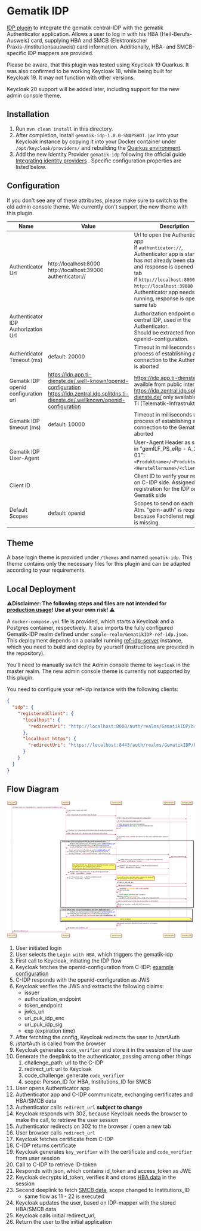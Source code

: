 # Gematik IDP

[IDP plugin](https://www.keycloak.org/docs/latest/server_development/index.html#identity-brokering-apis) to integrate
the gematik central-IDP with the gematik Authenticator application.
Allows a user to log in with his HBA (Heil-Berufs-Ausweis) card, supplying HBA and SMCB (Elektronischer
Praxis-/Institutionsausweis) card information. Additionally, HBA- and SMCB-specific IDP mappers are provided.

Please be aware, that this plugin was tested using Keycloak 19 Quarkus. It was also confirmed to be working Keycloak 18,
while being built for Keycloak 19. It may not function with other versions.

Keycloak 20 support will be added later, including support for the new admin console theme.

## Installation

1. Run `mvn clean install` in this directory.
2. After completion, install `gematik-idp-1.0.0-SNAPSHOT.jar` into your Keycloak instance by copying it into your Docker
   container under `/opt/keycloak/providers/` and rebuilding
   the [Quarkus environment](https://www.keycloak.org/server/containers).
3. Add the new Identity Provider `gematik-idp` following the official
   guide [Integrating identity providers](https://www.keycloak.org/docs/latest/server_admin/index.html#_identity_broker)
   .
   Specific configuration properties are listed below.

## Configuration

If you don't see any of these attributes, please make sure to switch to the old admin console theme. We currently don't
support the new theme with this plugin.

| Name                                 | Value                                                                                                                                               | Description                                                                                                                                                                                                                                                                                            |
|--------------------------------------|-----------------------------------------------------------------------------------------------------------------------------------------------------|--------------------------------------------------------------------------------------------------------------------------------------------------------------------------------------------------------------------------------------------------------------------------------------------------------|
| Authenticator Url                    | http://localhost:8000 <br/> http://localhost:39000 <br/> authenticator://                                                                           | Url to open the Authenticator app <br/> if `authenticator://`, Authenticator app is started, if it has not already been started and response is opened in a new tab <br/> if `http://localhost:8000` or `http://localhost:39000` Authenticator app needs to be running, response is opened in same tab |
| Authenticator IDP Authorization Url  |                                                                                                                                                     | Authorization endpoint of the central IDP, used in the Authenticator.<br/>Should be extracted from the openid-configuration.                                                                                                                                                                           |
| Authenticator Timeout (ms)           | default: 20000                                                                                                                                      | Timeout in milliseconds until the process of establishing a connection to the Authenticator is aborted                                                                                                                                                                                                 |
| Gematik IDP openid configuration url | https://idp.app.ti-dienste.de/.well-known/openid-configuration <br/> https://idp.zentral.idp.splitdns.ti-dienste.de/.wellknown/openid-configuration | https://idp.app.ti-dienste.de availble from public internet <br/> https://idp.zentral.idp.splitdns.ti-dienste.de/ only available from TI (Telematik-Infrastruktur)                                                                                                                                     |
| Gematik IDP timeout (ms)             | default: 10000                                                                                                                                      | Timeout in milliseconds until the process of establishing a connection to the Gematik IDP is aborted                                                                                                                                                                                                   |
| Gematik IDP User-Agent               |                                                                                                                                                     | User-Agent Header as specified in "gemILF_PS_eRp - A_20015-01": `<Produktname>/<Produktversion> <Herstellername>/<client_id>`                                                                                                                                                                          |
| Client ID                            |                                                                                                                                                     | Client ID to verify your request on C-IDP side. Assigned on registration for the IDP on Gematik side                                                                                                                                                                                                   |
| Default Scopes                       | default: openid                                                                                                                                     | Scopes to send on each request. Atm. "gem-auth" is required, because Fachdienst registration is missing.                                                                                                                                                                                               |

## Theme

A base login theme is provided under `/themes` and named `gematik-idp`. This theme contains only the necessary files
for this plugin and can be adapted according to your requirements.

## Local Deployment

⚠️**Disclaimer: The following steps and files are not intended
for [production usage](https://www.keycloak.org/server/configuration-production)! Use at your own risk!** ⚠️

A `docker-compose.yml` file is provided, which starts a Keycloak and a Postgres container, respectively. It also imports
the fully configured Gematik-IDP realm defined under `sample-realm/GematikIDP-ref-idp.json`. This deployment depends on 
a parallel running [ref-idp-server](https://github.com/gematik/ref-idp-server) instance, which you need to build and 
deploy by yourself (instructions are provided in the repository).

You'll need to manually switch the Admin console theme to `keycloak` in the master realm. The new admin console theme is
currently not supported by this plugin.

You need to configure your ref-idp instance with the following clients:

````json
{
  "idp": {
    "registeredClient": {
      "localhost": {
        "redirectUri": "http://localhost:8080/auth/realms/GematikIDP/broker/gematik-idp/endpoint/result"
      },
      "localhost_https": {
        "redirectUri": "https://localhost:8443/auth/realms/GematikIDP/broker/gematik-idp/endpoint/result"
      }
    }
  }
}
````

## Flow Diagram

![Flow](docs/flow.png)

1. User initiated login
2. User selects the `Login with HBA`, which triggers the gematik-idp
3. First call to Keycloak, initiating the IDP flow
4. Keycloak fetches the openid-configuration from C-IDP: [example configuration](docs/openid-config.json)
5. C-IDP responds with the openid-configuration as JWS
6. Keycloak verifies the JWS and extracts the following claims:
    - issuer
    - authorization_endpoint
    - token_endpoint
    - jwks_uri
    - uri_puk_idp_enc
    - uri_puk_idp_sig
    - exp (expiration time)
7. After fetchting the config, Keycloak redirects the user to /startAuth
8. /startAuth is called from the browser
9. Keycloak generates `code_verifier` and store it in the session of the user
10. Generate the deeplink to the authenticator, passing among other things
    1. challenge_path: url to the C-IDP
    2. redirect_url: url to Keycloak
    3. code_challenge: generate `code_verifier`
    4. scope: Person_ID for HBA, Institutions_ID for SMCB
11. User opens Authenticator app
12. Authenticator app and C-IDP communicate, exchanging certificates and HBA/SMCB data
13. Authenticator calls `redirect_url` **subject to change**
14. Keycloak responds with 302, because Keycloak needs the browser to make the call, to retrieve the user session
15. Authenticator redirects on 302 to the browser / open a new tab
16. User browser calls `redirect_url`
17. Keycloak fetches certificate from C-IDP
18. C-IDP returns certificate
19. Keycloak generates `key_verifier` with the certificate and `code_verifier` from user session
20. Call to C-IDP to retrieve ID-token
21. Responds with json, which contains id_token and access_token as JWE
22. Keycloak decrypts id_token, verifies it and stores [HBA data](docs/hba-id-token.json) in the session
23. Second deeplink to fetch [SMCB data](docs/smcb-id-token.json), scope changed to Institutions_ID
    - same flow as 11 - 22 is executed
24. Keycloak updates the user, based on IDP-mapper with the stored HBA/SMCB data
25. Keycloak calls initial redirect_url,
26. Return the user to the initial application

